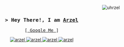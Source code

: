 <!-- Intro  -->
<p align="right"> <img src="https://komarev.com/ghpvc/?username=uhrzel&label=Profile%20views&color=0e75b6&style=flat" alt="uhrzel" /> </p>

<h3 align="center"><samp>&gt; Hey There!, I am <b><a target="_blank" href="https://uhrzel-portfolio.vercel.app/">Arzel</a></b></samp></h3>
<p align="center"> 
  <samp>
    [<a href="https://www.google.com/search?q=Arzel+John+Zolina"> Google Me </a>]
  </samp>
</p>

<p align="center">
 <a href="https://uhrzel-portfolio.vercel.app/" target="blank">
  <img src="https://img.shields.io/badge/Website-DC143C?style=for-the-badge&logo=medium&logoColor=white" alt="arzel" />
 </a>
 <a href="https://www.linkedin.com/in/arzeljrz/" target="_blank">
  <img src="https://img.shields.io/badge/LinkedIn-0077B5?style=for-the-badge&logo=linkedin&logoColor=white" alt="arzel"/>
 </a>
 
 <a href="https://www.instagram.com/self.uhrzel/" target="_blank">
  <img src="https://img.shields.io/badge/Instagram-fe4164?style=for-the-badge&logo=instagram&logoColor=white" alt="arzel" />
 </a> 
 <a href="https://facebook.com/uhrzeljohn" target="_blank">
  <img src="https://img.shields.io/badge/Facebook-20BEFF?&style=for-the-badge&logo=facebook&logoColor=white" alt="arzel"  />
  </a> 
</p>

